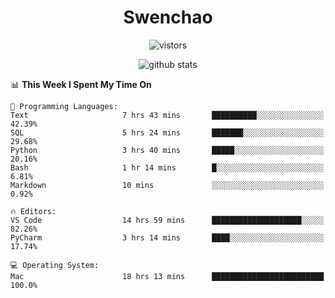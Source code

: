 <h1 align="center">Swenchao</h3>

<p align="center">
  <img src="https://visitor-badge.glitch.me/badge?page_id=Swenchao" alt="vistors" />
</p>

<p align="center">
  <img src="https://github-readme-stats.vercel.app/api?username=Swenchao&count_private=true&show_icons=true&theme=vue-dark&hide_title=true" alt="github stats" />
</p>

<!--START_SECTION:waka-->
📊 **This Week I Spent My Time On** 

```text
💬 Programming Languages: 
Text                     7 hrs 43 mins       ██████████░░░░░░░░░░░░░░░   42.39% 
SQL                      5 hrs 24 mins       ███████░░░░░░░░░░░░░░░░░░   29.68% 
Python                   3 hrs 40 mins       █████░░░░░░░░░░░░░░░░░░░░   20.16% 
Bash                     1 hr 14 mins        █░░░░░░░░░░░░░░░░░░░░░░░░   6.81% 
Markdown                 10 mins             ░░░░░░░░░░░░░░░░░░░░░░░░░   0.92%

🔥 Editors: 
VS Code                  14 hrs 59 mins      ████████████████████░░░░░   82.26% 
PyCharm                  3 hrs 14 mins       ████░░░░░░░░░░░░░░░░░░░░░   17.74%

💻 Operating System: 
Mac                      18 hrs 13 mins      █████████████████████████   100.0%

```


<!--END_SECTION:waka-->

